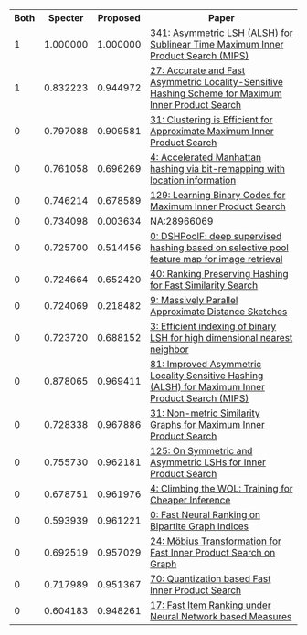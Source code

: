<html><table><tr>
<th>Both</th>
<th>Specter</th>
<th>Proposed</th>
<th>Paper</th>
</tr>
<tr>
<td>1</td>
<td>1.000000</td>
<td>1.000000</td>
<td><a href="https://www.semanticscholar.org/paper/6dbffa57b3c6c5645cf701b9b444984a4b61bb57">341: Asymmetric LSH (ALSH) for Sublinear Time Maximum Inner Product Search (MIPS)</a></td>
</tr>
<tr>
<td>1</td>
<td>0.832223</td>
<td>0.944972</td>
<td><a href="https://www.semanticscholar.org/paper/865488b467250ceb85bb59d35b8d4fb4f10ae421">27: Accurate and Fast Asymmetric Locality-Sensitive Hashing Scheme for Maximum Inner Product Search</a></td>
</tr>
<tr>
<td>0</td>
<td>0.797088</td>
<td>0.909581</td>
<td><a href="https://www.semanticscholar.org/paper/a2e2970dd99b86fd6198c0b756c6cd4d52e34c3b">31: Clustering is Efficient for Approximate Maximum Inner Product Search</a></td>
</tr>
<tr>
<td>0</td>
<td>0.761058</td>
<td>0.696269</td>
<td><a href="https://www.semanticscholar.org/paper/828378d61417c0f85ee80a43c7aea0dd1c52f939">4: Accelerated Manhattan hashing via bit-remapping with location information</a></td>
</tr>
<tr>
<td>0</td>
<td>0.746214</td>
<td>0.678589</td>
<td><a href="https://www.semanticscholar.org/paper/fd852f27008a7db023894967f2ea0e30b777e000">129: Learning Binary Codes for Maximum Inner Product Search</a></td>
</tr>
<tr>
<td>0</td>
<td>0.734098</td>
<td>0.003634</td>
<td>NA:28966069</td>
</tr>
<tr>
<td>0</td>
<td>0.725700</td>
<td>0.514456</td>
<td><a href="https://www.semanticscholar.org/paper/bbf59e548c103c7e6a811da911a0a25da833e002">0: DSHPoolF: deep supervised hashing based on selective pool feature map for image retrieval</a></td>
</tr>
<tr>
<td>0</td>
<td>0.724664</td>
<td>0.652420</td>
<td><a href="https://www.semanticscholar.org/paper/2f20cf49eb6a0818313c29d64eb6d30ddfb8d747">40: Ranking Preserving Hashing for Fast Similarity Search</a></td>
</tr>
<tr>
<td>0</td>
<td>0.724069</td>
<td>0.218482</td>
<td><a href="https://www.semanticscholar.org/paper/246a53eef252fdd3c4ee4864e97742c469b2a380">9: Massively Parallel Approximate Distance Sketches</a></td>
</tr>
<tr>
<td>0</td>
<td>0.723720</td>
<td>0.688152</td>
<td><a href="https://www.semanticscholar.org/paper/0149e7985678fc1b6fbc2b6e7a001e617078fe83">3: Efficient indexing of binary LSH for high dimensional nearest neighbor</a></td>
</tr>
<tr>
<td>0</td>
<td>0.878065</td>
<td>0.969411</td>
<td><a href="https://www.semanticscholar.org/paper/61a5de284be0243ff811c4ffb96c788cd9dd6999">81: Improved Asymmetric Locality Sensitive Hashing (ALSH) for Maximum Inner Product Search (MIPS)</a></td>
</tr>
<tr>
<td>0</td>
<td>0.728338</td>
<td>0.967886</td>
<td><a href="https://www.semanticscholar.org/paper/f2171bc79fb72693f60c8e6b0dd547f7d4f850ac">31: Non-metric Similarity Graphs for Maximum Inner Product Search</a></td>
</tr>
<tr>
<td>0</td>
<td>0.755730</td>
<td>0.962181</td>
<td><a href="https://www.semanticscholar.org/paper/5b0a88bdec473552c6a386cd94fdac53c74b79a8">125: On Symmetric and Asymmetric LSHs for Inner Product Search</a></td>
</tr>
<tr>
<td>0</td>
<td>0.678751</td>
<td>0.961976</td>
<td><a href="https://www.semanticscholar.org/paper/709f809a5b7c2cf1ba45c30d03f750f67f970a20">4: Climbing the WOL: Training for Cheaper Inference</a></td>
</tr>
<tr>
<td>0</td>
<td>0.593939</td>
<td>0.961221</td>
<td><a href="https://www.semanticscholar.org/paper/8dfd28d9cdccab6c2b1e095d644fbf3ce28d962c">0: Fast Neural Ranking on Bipartite Graph Indices</a></td>
</tr>
<tr>
<td>0</td>
<td>0.692519</td>
<td>0.957029</td>
<td><a href="https://www.semanticscholar.org/paper/e96cee1baa54f5b3f4385c97aa3937ad8c22d6b4">24: Möbius Transformation for Fast Inner Product Search on Graph</a></td>
</tr>
<tr>
<td>0</td>
<td>0.717989</td>
<td>0.951367</td>
<td><a href="https://www.semanticscholar.org/paper/e15fdad9f7d160e11e9a313bd80ebe99952eff08">70: Quantization based Fast Inner Product Search</a></td>
</tr>
<tr>
<td>0</td>
<td>0.604183</td>
<td>0.948261</td>
<td><a href="https://www.semanticscholar.org/paper/23d9785730c0fa79d2036fb5c46989b3d6318871">17: Fast Item Ranking under Neural Network based Measures</a></td>
</tr>
</table></html>

